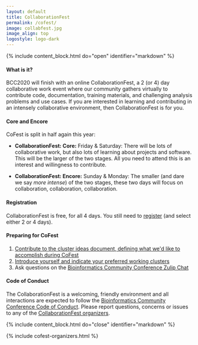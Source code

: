 ```yaml
---
layout: default
title: CollaborationFest
permalink: /cofest/
image: collabfest.jpg
image_align: top
logostyle: logo-dark
---
```


 <!--Important for markdown to render! Also make sure the page has a .md extension-->
 {% include content_block.html do="open" identifier="markdown" %} <div markdown="1">

#### What is it?

BCC2020 will finish with an online CollaborationFest, a 2 (or 4) day collaborative work event where our community gathers virtually to contribute code, documentation, training materials, and challenging analysis problems and use cases. If you are interested in learning and contributing in an intensely collaborative environment, then CollaborationFest is for you.

#### Core and Encore

CoFest is split in half again this year:

* **CollaborationFest: Core:** Friday & Saturday: There will be lots of collaborative work, but also lots of learning about projects and software. This will be the larger of the two stages. All you need to attend this is an interest and willingness to contribute.

* **CollaborationFest: Encore:** Sunday & Monday: The smaller (and dare we say <em>more intense</em>) of the two stages, these two days will focus on collaboration, collaboration, collaboration.

#### Registration

CollaborationFest is free, for all 4 days. You still need to [register](https://bcc2020.github.io/Registration/) (and select either 2 or 4 days).


#### Preparing for CoFest

1. [Contribute to the cluster ideas document, defining what we'd like to accomplish during CoFest](https://docs.google.com/document/d/1UctntMyOMOFlyxgvZPiWqgXz7R3FjPKnuBVMoNxl9Jc/edit?usp=sharing)
2. [Introduce yourself and indicate your preferred working clusters](https://docs.google.com/spreadsheets/d/1AoSztstDDiJphefjnp7hvZByZKavyusIHzQO3-qAC7M/edit?usp=sharing)
3. Ask questions on the [Bioinformatics Community Conference Zulip Chat](https://bcc.zulipchat.com/)

#### Code of Conduct

The CollaborationFest is a welcoming, friendly environment and all interactions are expected to follow the [Bioinformatics Community Conference Code of Conduct](https://bcc2020.github.io/cod/). Please report questions, concerns or issues to any of the [CollaborationFest organizers](https://bcc2020.github.io/about/).





 </div> {% include content_block.html do="close" identifier="markdown" %}


 {% include cofest-organizers.html %}
